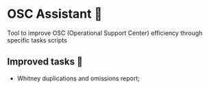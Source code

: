 # OSC Assistant 🚚
Tool to improve OSC (Operational Support Center) efficiency through specific tasks scripts


## Improved tasks 🏃
- Whitney duplications and omissions report;
